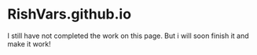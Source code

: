 # RishVars.github.io
I still have not completed the work on this page.
But i will soon finish it and make it work!
